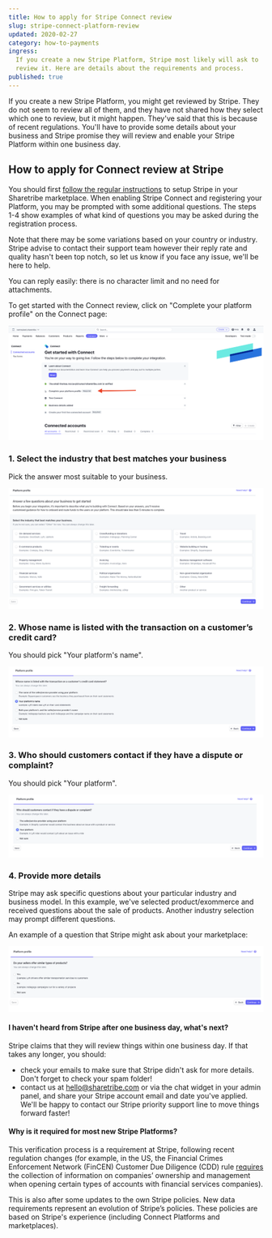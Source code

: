 ```yaml
---
title: How to apply for Stripe Connect review
slug: stripe-connect-platform-review
updated: 2020-02-27
category: how-to-payments
ingress:
  If you create a new Stripe Platform, Stripe most likely will ask to
  review it. Here are details about the requirements and process.
published: true
---
```


If you create a new Stripe Platform, you might get reviewed by Stripe.
They do not seem to review all of them, and they have not shared how
they select which one to review, but it might happen. They've said that
this is because of recent regulations. You'll have to provide some
details about your business and Stripe promise they will review and
enable your Stripe Platform within one business day.

## How to apply for Connect review at Stripe

You should first
[follow the regular instructions](/how-to/set-up-and-use-stripe/) to
setup Stripe in your Sharetribe marketplace. When enabling Stripe
Connect and registering your Platform, you may be prompted with some
additional questions. The steps 1-4 show examples of what kind of
questions you may be asked during the registration process.

Note that there may be some variations based on your country or
industry. Stripe advise to contact their support team however their
reply rate and quality hasn't been top notch, so let us know if you face
any issue, we'll be here to help.

You can reply easily: there is no character limit and no need for
attachments.

To get started with the Connect review, click on "Complete your platform
profile" on the Connect page:

![Get started with Stripe Connect](get-started-connect.png)

### 1. Select the industry that best matches your business

Pick the answer most suitable to your business.

![Stripe review step 1 - Select industry](connect-question1.png)

### 2. Whose name is listed with the transaction on a customer’s credit card?

You should pick "Your platform's name".

![Stripe review step 2 - Select industry](connect-question2.png)

### 3. Who should customers contact if they have a dispute or complaint?

You should pick "Your platform".

![Stripe review step 3 - Select industry](connect-question3.png)

### 4. Provide more details

Stripe may ask specific questions about your particular industry and
business model. In this example, we've selected product/exommerce and
received questions about the sale of products. Another industry
selection may prompt different questions.

An example of a question that Stripe might ask about your marketplace:

![Stripe review step 4 - Example question](connect-question4.png)

#### I haven't heard from Stripe after one business day, what's next?

Stripe claims that they will review things within one business day. If
that takes any longer, you should:

- check your emails to make sure that Stripe didn't ask for more
  details. Don't forget to check your spam folder!
- contact us at [hello@sharetribe.com](mailto:hello@sharetribe.com) or
  via the chat widget in your admin panel, and share your Stripe account
  email and date you've applied. We'll be happy to contact our Stripe
  priority support line to move things forward faster!

#### Why is it required for most new Stripe Platforms?

This verification process is a requirement at Stripe, following recent
regulation changes (for example, in the US, the Financial Crimes
Enforcement Network (FinCEN) Customer Due Diligence (CDD) rule
[requires](https://www.fincen.gov/resources/statutes-and-regulations/cdd-final-rule)
the collection of information on companies’ ownership and management
when opening certain types of accounts with financial services
companies).

This is also after some updates to the own Stripe policies. New data
requirements represent an evolution of Stripe’s policies. These policies
are based on Stripe's experience (including Connect Platforms and
marketplaces).
